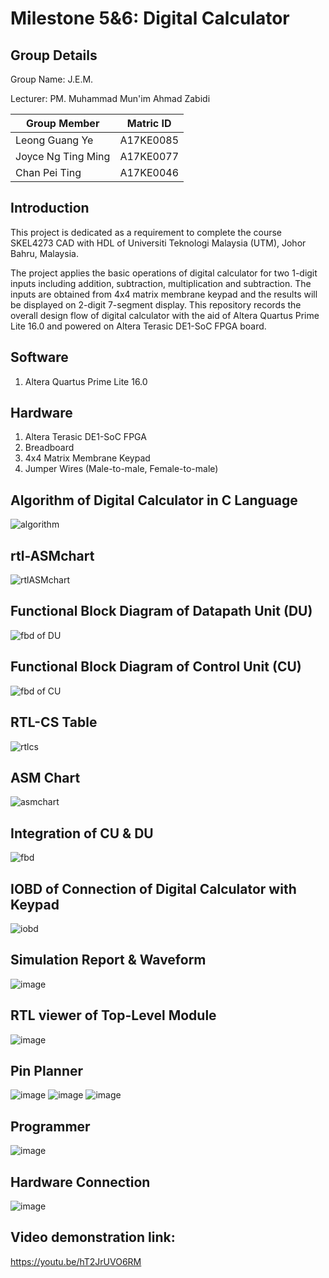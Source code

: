 # Milestone 5&6: Digital Calculator
## Group Details
Group Name: J.E.M.

Lecturer: PM. Muhammad Mun'im Ahmad Zabidi

|Group Member    |   Matric ID   |  
|----------------|:-------------:|
| Leong Guang Ye |  A17KE0085 |
| Joyce Ng Ting Ming |    A17KE0077   |
| Chan Pei Ting | A17KE0046 |

## Introduction

This project is dedicated as a requirement to complete the course SKEL4273 CAD with HDL of Universiti Teknologi Malaysia (UTM), Johor Bahru, Malaysia.

The project applies the basic operations of digital calculator for two 1-digit inputs including addition, subtraction, multiplication and subtraction. The inputs are obtained from 4x4 matrix membrane keypad and the results will be displayed on 2-digit 7-segment display. This repository records the overall design flow of digital calculator with the aid of Altera Quartus Prime Lite 16.0 and powered on Altera Terasic DE1-SoC FPGA board.

## Software

1. Altera Quartus Prime Lite 16.0

## Hardware

1. Altera Terasic DE1-SoC FPGA
2. Breadboard
3. 4x4 Matrix Membrane Keypad
4. Jumper Wires (Male-to-male, Female-to-male)

## Algorithm of Digital Calculator in C Language	

![algorithm](https://user-images.githubusercontent.com/78777424/124568945-11bd6a00-de78-11eb-9179-512513030272.PNG)

## rtl-ASMchart
![rtlASMchart](https://user-images.githubusercontent.com/78777424/124569570-a758f980-de78-11eb-8670-cd4c6e48f9e8.PNG)


## Functional Block Diagram of Datapath Unit (DU)
![fbd of DU](https://user-images.githubusercontent.com/78777424/124569632-b344bb80-de78-11eb-9fb1-18f8f383609e.PNG)


## Functional Block Diagram of Control Unit (CU)
![fbd of CU](https://user-images.githubusercontent.com/78777424/124569766-d0798a00-de78-11eb-8d6e-4b26a0b06eac.PNG)


## RTL-CS Table
![rtlcs](https://user-images.githubusercontent.com/78777424/124569890-f010b280-de78-11eb-8e12-bed007501e34.PNG)


## ASM Chart
![asmchart](https://user-images.githubusercontent.com/78777424/124569942-fe5ece80-de78-11eb-8600-da0b1764ef53.PNG)


## Integration of CU & DU
![fbd](https://user-images.githubusercontent.com/78777424/124570115-29e1b900-de79-11eb-8eae-773fc27c7155.PNG)


## IOBD of Connection of Digital Calculator with Keypad
![iobd](https://user-images.githubusercontent.com/78777424/124570269-4d0c6880-de79-11eb-9b29-39896eb3d8ab.PNG)


## Simulation Report & Waveform
![image](https://user-images.githubusercontent.com/78777424/124570509-8c3ab980-de79-11eb-9ae6-6c825d81bbb4.png)


## RTL viewer of Top-Level Module
![image](https://user-images.githubusercontent.com/78777424/124570638-a8d6f180-de79-11eb-9365-93230c9b6b37.png)


## Pin Planner
![image](https://user-images.githubusercontent.com/78777424/124570714-ba1ffe00-de79-11eb-9cfd-6814a57207ac.png)
![image](https://user-images.githubusercontent.com/78777424/124571009-fb181280-de79-11eb-84b0-802f56123383.png)
![image](https://user-images.githubusercontent.com/78777424/124571075-0ec37900-de7a-11eb-97a4-cfbac1646034.png)


## Programmer
![image](https://user-images.githubusercontent.com/78777424/124570865-d6239f80-de79-11eb-93f3-ad0f0832c837.png)


## Hardware Connection
![image](https://user-images.githubusercontent.com/78777424/124570919-e2a7f800-de79-11eb-9690-6091164698b4.png)

## Video demonstration link: 
https://youtu.be/hT2JrUVO6RM 
